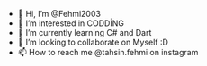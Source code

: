 - 👋 Hi, I’m @Fehmi2003
- 👀 I’m interested in CODDİNG 
- 🌱 I’m currently learning C# and Dart
- 💞️ I’m looking to collaborate on Myself :D
- 📫 How to reach me @tahsin.fehmi on instagram

<!---
Fehmi2003/Fehmi2003 is a ✨ special ✨ repository because its `README.md` (this file) appears on your GitHub profile.
You can click the Preview link to take a look at your changes.
--->
